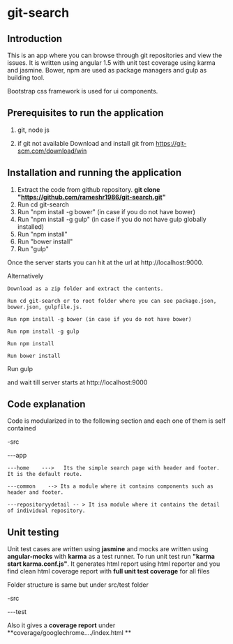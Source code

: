 # git-search
## Introduction
   This is an app where you can browse through git repositories and view the issues. It is written using angular 1.5 with unit test coverage using karma and jasmine. Bower, npm are used as package managers and gulp as building tool.
   
   Bootstrap css framework is used for ui components.
   
   
  
   
## Prerequisites to run the application
   1. git, node js 
   
   2. if git not available Download and install git from https://git-scm.com/download/win
   
## Installation and running the application
   1. Extract the code from github repository. **git clone "https://github.com/rameshr1986/git-search.git"** 
   2. Run cd git-search
   3. Run "npm install -g bower" (in case if you do not have bower)
   4. Run "npm install -g gulp"  (in case if you do not have gulp globally installed)
   5. Run "npm install"   
   6. Run "bower install"
   7. Run "gulp"
   
   Once the server starts you can hit at the url at http://localhost:9000. 
   
   
   Alternatively
   
    Download as a zip folder and extract the contents.
    
    Run cd git-search or to root folder where you can see package.json, bower.json, gulpfile.js.
    
    Run npm install -g bower (in case if you do not have bower)
    
    Run npm install -g gulp 
    
    Run npm install
    
    Run bower install
    
   Run gulp 
   
   and wait till server starts at http://localhost:9000
   
   
   
## Code explanation

Code is modularized in to the following section and each one of them is self contained

-src

 ---app
 
    ---home    --->   Its the simple search page with header and footer. It is the default route.
    
    ---common    --> Its a module where it contains components such as header and footer.
    
    ---repositoryydetail -- > It isa module where it contains the detail of individual repository.
    
  
   
## Unit testing
Unit test cases are written using **jasmine** and mocks are written using **angular-mocks** with **karma** as a test runner.
To run unit test run **"karma start karma.conf.js"**. It generates html report using html reporter and you find clean html coverage report with **full unit test coverage** for all files

Folder structure is same but under src/test folder

-src

 ---test
 
Also it gives a **coverage report** under **coverage/googlechrome..../index.html **

